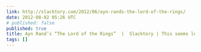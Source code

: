 ```yaml
---
link: http://slacktory.com/2012/06/ayn-rands-the-lord-of-the-rings/
date: 2012-08-02 05:26 UTC
# published: false
published: true
title: Ayn Rand’s “The Lord of the Rings”  |  Slacktory | This seems legit.
tags: []
---
```



